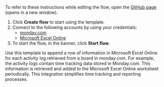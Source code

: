 To refer to these instructions while editing the flow, open the [GitHub page](https://github.com/ot4i/app-connect-templates/tree/master/resources/markdown/Append%20a%20row%20in%20Microsoft%20Excel%20Online%20for%20each%20activity%20log%20retrieved%20from%20mondaydotcom_instructions.md) (opens in a new window).

1. Click **Create flow** to start using the template.
2. Connect to the following accounts by using your credentials:
   - [monday.com](https://www.ibm.com/docs/en/app-connect/containers_cd?topic=apps-mondaycom)
   - [Microsoft Excel Online](https://www.ibm.com/docs/en/app-connect/containers_cd?topic=apps-microsoft-excel-online) 
3. To start the flow, in the banner, click **Start flow**.

Use this template to append a row of information in Microsoft Excel Online for each activity log retrieved from a board in monday.com. For example, the activity logs contain time tracking data stored in Monday.com. This information is retrieved and added to the Microsoft Excel Online worksheet periodically. This integration simplifies time tracking and reporting processes.




